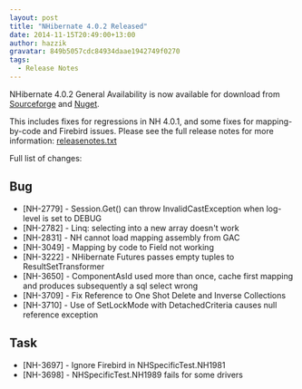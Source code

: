 ```yaml
---
layout: post
title: "NHibernate 4.0.2 Released"
date: 2014-11-15T20:49:00+13:00
author: hazzik
gravatar: 849b5057cdc84934daae1942749f0270
tags:
  - Release Notes
---
```

NHibernate 4.0.2 General Availability is now available for download from [Sourceforge](https://sourceforge.net/projects/nhibernate/files/NHibernate/4.0.2.GA/) and [Nuget](https://www.nuget.org/packages/NHibernate/4.0.2.4000).

This includes fixes for regressions in NH 4.0.1, and some fixes for mapping-by-code and Firebird issues.
Please see the full release notes for more information:
[releasenotes.txt](https://github.com/nhibernate/nhibernate-core/blob/4.0.2.GA/releasenotes.txt)

Full list of changes:

## Bug
* [NH-2779] - Session.Get() can throw InvalidCastException when log-level is set to DEBUG
* [NH-2782] - Linq: selecting into a new array doesn't work
* [NH-2831] - NH cannot load mapping assembly from GAC 
* [NH-3049] - Mapping by code to Field not working
* [NH-3222] - NHibernate Futures passes empty tuples to ResultSetTransformer
* [NH-3650] - ComponentAsId<T> used more than once, cache first mapping and produces  subsequently a sql select wrong
* [NH-3709] - Fix Reference to One Shot Delete and Inverse Collections
* [NH-3710] - Use of SetLockMode with DetachedCriteria causes null reference exception

## Task
* [NH-3697] - Ignore Firebird in NHSpecificTest.NH1981
* [NH-3698] - NHSpecificTest.NH1989 fails for some drivers
